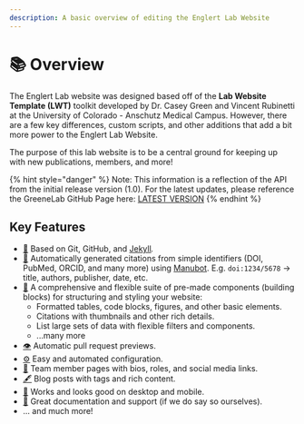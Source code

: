 ```yaml
---
description: A basic overview of editing the Englert Lab Website
---
```


# 📚 Overview

The Englert Lab website was designed based off of the **Lab Website Template (LWT)** toolkit developed by Dr. Casey Green and Vincent Rubinetti at the University of Colorado - Anschutz Medical Campus. However, there are a few key differences, custom scripts, and other additions that add a bit more power to the Englert Lab Website.



The purpose of this lab website is to be a central ground for keeping up with new publications, members, and more!



{% hint style="danger" %}
Note: This information is a reflection of the API from the initial release version (1.0). For the latest updates, please reference the GreeneLab GitHub Page here: [LATEST VERSION](https://github.com/greenelab/lab-website-template/blob/main/CITATION.cff)&#x20;
{% endhint %}

## Key Features&#x20;

* [🤖](https://emojipedia.org/robot/) Based on Git, GitHub, and [Jekyll](https://jekyllrb.com/)_._
* [📜](https://emojipedia.org/scroll/) Automatically generated citations from simple identifiers (DOI, PubMed, ORCID, and many more) using [Manubot](https://manubot.org/). E.g. `doi:1234/5678` -> title, authors, publisher, date, etc.
* [🧱](https://emojipedia.org/brick/) A comprehensive and flexible suite of pre-made components (building blocks) for structuring and styling your website:
  * Formatted tables, code blocks, figures, and other basic elements.
  * Citations with thumbnails and other rich details.
  * List large sets of data with flexible filters and components.
  * ...many more
* [👁️](https://emojipedia.org/eye/) Automatic pull request previews.
* [⚙️](https://emojipedia.org/gear/) Easy and automated configuration.
* [👥](https://emojipedia.org/busts-in-silhouette/) Team member pages with bios, roles, and social media links.
* [🖋️](https://emojipedia.org/fountain-pen/) Blog posts with tags and rich content.
* [📱](https://emojipedia.org/mobile-phone/) Works and looks good on desktop and mobile.
* [🤝](https://emojipedia.org/handshake/) Great documentation and support (if we do say so ourselves).
* ... and much more!

